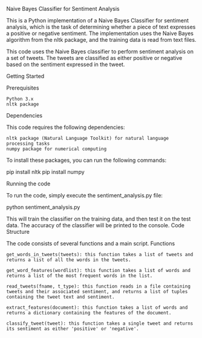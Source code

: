 Naive Bayes Classifier for Sentiment Analysis

This is a Python implementation of a Naive Bayes Classifier for sentiment analysis, which is the task of determining whether a piece of text expresses a positive or negative sentiment. The implementation uses the Naive Bayes algorithm from the nltk package, and the training data is read from text files.


This code uses the Naive Bayes classifier to perform sentiment analysis on a set of tweets. The tweets are classified as either positive or negative based on the sentiment expressed in the tweet.

Getting Started

Prerequisites

    Python 3.x
    nltk package
Dependencies

This code requires the following dependencies:

    nltk package (Natural Language Toolkit) for natural language processing tasks
    numpy package for numerical computing

To install these packages, you can run the following commands:

pip install nltk
pip install numpy

Running the code

To run the code, simply execute the sentiment_analysis.py file:

python sentiment_analysis.py

This will train the classifier on the training data, and then test it on the test data. The accuracy of the classifier will be printed to the console.
Code Structure

The code consists of several functions and a main script.
Functions

    get_words_in_tweets(tweets): this function takes a list of tweets and returns a list of all the words in the tweets.

    get_word_features(wordlist): this function takes a list of words and returns a list of the most frequent words in the list.

    read_tweets(fname, t_type): this function reads in a file containing tweets and their associated sentiment, and returns a list of tuples containing the tweet text and sentiment.

    extract_features(document): this function takes a list of words and returns a dictionary containing the features of the document.

    classify_tweet(tweet): this function takes a single tweet and returns its sentiment as either 'positive' or 'negative'.


